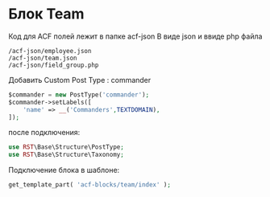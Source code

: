 # Блок Team

Код для ACF полей лежит в папке acf-json
В виде json и ввиде php файла
```
/acf-json/employee.json
/acf-json/team.json
/acf-json/field_group.php
```
Добавить Custom Post Type : сommander
```php
$сommander = new PostType('сommander');
$сommander->setLabels([
    'name' => __('Commanders',TEXTDOMAIN),
]);
```
после подключения:
```php
use RST\Base\Structure\PostType;
use RST\Base\Structure\Taxonomy;
```

Подключение блока в шаблоне:
```php
get_template_part( 'acf-blocks/team/index' );
```
